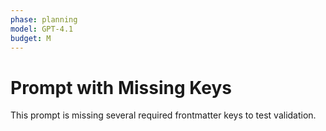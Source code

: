 ```yaml
---
phase: planning
model: GPT-4.1
budget: M
---
```

# Prompt with Missing Keys

This prompt is missing several required frontmatter keys to test validation.
